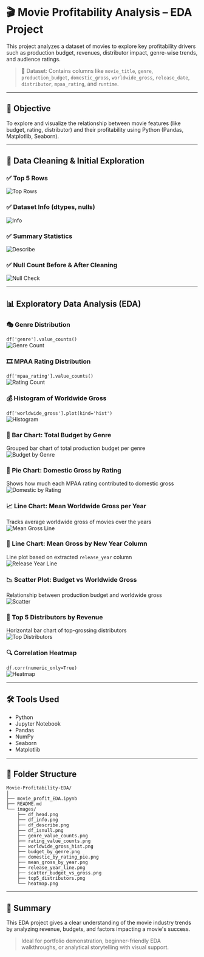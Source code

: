 # 🎬 Movie Profitability Analysis – EDA Project

This project analyzes a dataset of movies to explore key profitability drivers such as production budget, revenues, distributor impact, genre-wise trends, and audience ratings.

> 📁 Dataset: Contains columns like `movie_title`, `genre`, `production_budget`, `domestic_gross`, `worldwide_gross`, `release_date`, `distributor`, `mpaa_rating`, and `runtime`.

---

## 🚀 Objective

To explore and visualize the relationship between movie features (like budget, rating, distributor) and their profitability using Python (Pandas, Matplotlib, Seaborn).

---

## 🧼 Data Cleaning & Initial Exploration

### ✅ Top 5 Rows  
![Top Rows](https://github.com/Dheeru0133/Eda/blob/main/images/df_head.png?raw=true)

### ✅ Dataset Info (dtypes, nulls)  
![Info](https://github.com/Dheeru0133/Eda/blob/main/images/df_info.png?raw=true)

### ✅ Summary Statistics  
![Describe](images/df_describe.png)

### ✅ Null Count Before & After Cleaning  
![Null Check](images/df_isnull.png)

---

## 📊 Exploratory Data Analysis (EDA)

### 🎭 Genre Distribution  
`df['genre'].value_counts()`  
![Genre Count](https://github.com/Dheeru0133/Eda/blob/main/images/genre_counts.png?raw=true)

### 🎞️ MPAA Rating Distribution  
`df['mpaa_rating'].value_counts()`  
![Rating Count](https://github.com/Dheeru0133/Eda/blob/main/images/mpaa_counts.png?raw=true)

### 💰 Histogram of Worldwide Gross  
`df['worldwide_gross'].plot(kind='hist')`  
![Histogram](https://github.com/Dheeru0133/Eda/blob/main/images/worldwide_gross_hist.png?raw=true)

### 🎨 Bar Chart: Total Budget by Genre  
Grouped bar chart of total production budget per genre  
![Budget by Genre](https://github.com/Dheeru0133/Eda/blob/main/images/budget_by_genre.png?raw=true)

### 🍿 Pie Chart: Domestic Gross by Rating  
Shows how much each MPAA rating contributed to domestic gross  
![Domestic by Rating](https://github.com/Dheeru0133/Eda/blob/main/images/domestic_by_rating_pie.png?raw=true)

### 📈 Line Chart: Mean Worldwide Gross per Year  
Tracks average worldwide gross of movies over the years  
![Mean Gross Line](https://github.com/Dheeru0133/Eda/blob/main/images/mean_gross_by_year.png?raw=true)

### 🔁 Line Chart: Mean Gross by New Year Column  
Line plot based on extracted `release_year` column  
![Release Year Line](https://github.com/Dheeru0133/Eda/blob/main/images/release_year_line.png?raw=true)

### 📉 Scatter Plot: Budget vs Worldwide Gross  
Relationship between production budget and worldwide gross  
![Scatter](https://github.com/Dheeru0133/Eda/blob/main/images/scatter_budget_vs_gross.png?raw=true)

### 🏢 Top 5 Distributors by Revenue  
Horizontal bar chart of top-grossing distributors  
![Top Distributors](https://github.com/Dheeru0133/Eda/blob/main/images/top5_distributors.png?raw=true)

### 🔍 Correlation Heatmap  
`df.corr(numeric_only=True)`  
![Heatmap](https://github.com/Dheeru0133/Eda/blob/main/images/correlation_heatmap.png?raw=true)

---

## 🛠️ Tools Used

- Python  
- Jupyter Notebook  
- Pandas  
- NumPy  
- Seaborn  
- Matplotlib  

---

## 📂 Folder Structure

```
Movie-Profitability-EDA/
│
├── movie_profit_EDA.ipynb
├── README.md
└── images/
    ├── df_head.png
    ├── df_info.png
    ├── df_describe.png
    ├── df_isnull.png
    ├── genre_value_counts.png
    ├── rating_value_counts.png
    ├── worldwide_gross_hist.png
    ├── budget_by_genre.png
    ├── domestic_by_rating_pie.png
    ├── mean_gross_by_year.png
    ├── release_year_line.png
    ├── scatter_budget_vs_gross.png
    ├── top5_distributors.png
    └── heatmap.png
```

---

## 📌 Summary

This EDA project gives a clear understanding of the movie industry trends by analyzing revenue, budgets, and factors impacting a movie's success.

> Ideal for portfolio demonstration, beginner-friendly EDA walkthroughs, or analytical storytelling with visual support.
